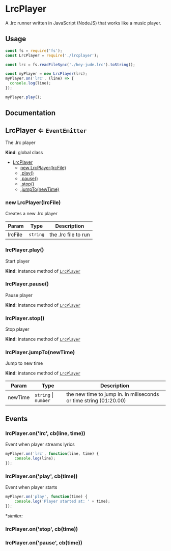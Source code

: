 # LrcPlayer
A .lrc runner written in JavaScript (NodeJS) that works like a music player.

## Usage

```javascript
const fs = require('fs');
const LrcPlayer = require('./lrcplayer');

const lrc = fs.readFileSync('./hey-jude.lrc').toString();

const myPlayer = new LrcPlayer(lrc);
myPlayer.on('lrc', (line) => {
  console.log(line);
});

myPlayer.play();
```

## Documentation
<a name="LrcPlayer"></a>

## LrcPlayer ⇐ <code>EventEmitter</code>
The .lrc player

**Kind**: global class

* [LrcPlayer](#LrcPlayer)
    * [new LrcPlayer(lrcFile)](#new_LrcPlayer_new)
    * [.play()](#LrcPlayer+play)
    * [.pause()](#LrcPlayer+pause)
    * [.stop()](#LrcPlayer+stop)
    * [.jumpTo(newTime)](#LrcPlayer+jumpTo)

<a name="new_LrcPlayer_new"></a>

### new LrcPlayer(lrcFile)
Creates a new .lrc player


| Param | Type | Description |
| --- | --- | --- |
| lrcFile | <code>string</code> | the .lrc file to run |

<a name="LrcPlayer+play"></a>

### lrcPlayer.play()
Start player

**Kind**: instance method of [<code>LrcPlayer</code>](#LrcPlayer)
<a name="LrcPlayer+pause"></a>

### lrcPlayer.pause()
Pause player

**Kind**: instance method of [<code>LrcPlayer</code>](#LrcPlayer)
<a name="LrcPlayer+stop"></a>

### lrcPlayer.stop()
Stop player

**Kind**: instance method of [<code>LrcPlayer</code>](#LrcPlayer)
<a name="LrcPlayer+jumpTo"></a>

### lrcPlayer.jumpTo(newTime)
Jump to new time

**Kind**: instance method of [<code>LrcPlayer</code>](#LrcPlayer)

| Param | Type | Description |
| --- | --- | --- |
| newTime | <code>string</code> \| <code>number</code> | the new time to jump in. In miliseconds or time string (01:20.00) |

## Events 

### lrcPlayer.on('lrc', cb(line, time))
Event when player streams lyrics

```javascript 
myPlayer.on('lrc', function(line, time) {
    console.log(line);
});

```

### lrcPlayer.on('play', cb(time))
Event when player starts

```javascript 
myPlayer.on('play', function(time) {
    console.log('Player started at: ' + time);
});

```
**similar:*
### lrcPlayer.on('stop', cb(time))
### lrcPlayer.on('pause', cb(time))

